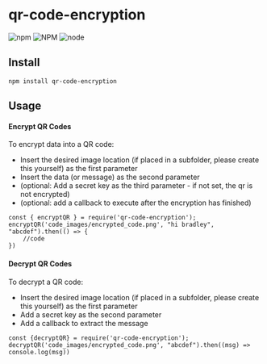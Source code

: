 # qr-code-encryption
![npm](https://img.shields.io/npm/v/qr-code-encryption)
![NPM](https://img.shields.io/npm/l/qr-code-encryption)
![node](https://img.shields.io/node/v/qr-code-encryption)


## Install
```
npm install qr-code-encryption
```

## Usage

#### Encrypt QR Codes
To encrypt data into a QR code:
* Insert the desired image location (if placed in a subfolder, please create this yourself) as the first parameter
* Insert the data (or message) as the second parameter
* (optional: Add a secret key as the third parameter - if not set, the qr is not encrypted)
* (optional: add a callback to execute after the encryption has finished)

```
const { encryptQR } = require('qr-code-encryption');
encryptQR('code_images/encrypted_code.png', "hi bradley", "abcdef").then(() => {
    //code
})

```

#### Decrypt QR Codes
To decrypt a QR code:
* Insert the desired image location (if placed in a subfolder, please create this yourself) as the first parameter
* Add a secret key as the second parameter
* Add a callback to extract the message

```
const {decryptQR} = require('qr-code-encryption');
decryptQR('code_images/encrypted_code.png', "abcdef").then((msg) => console.log(msg))
````